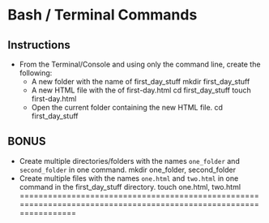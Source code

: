 # Bash / Terminal Commands

## Instructions

* From the Terminal/Console and using only the command line, create the following:
  * A new folder with the name of first_day_stuff
    mkdir first_day_stuff
  * A new HTML file with the of first-day.html
    cd first_day_stuff
    touch first-day.html
  * Open the current folder containing the new HTML file.
    cd first_day_stuff


## BONUS
* Create multiple directories/folders with the names `one_folder` and `second_folder` in one command.
    mkdir one_folder, second_folder
* Create multiple files with the names `one.html` and `two.html` in one command in the first_day_stuff directory.
    touch one.html, two.html
==================================================================================================================




